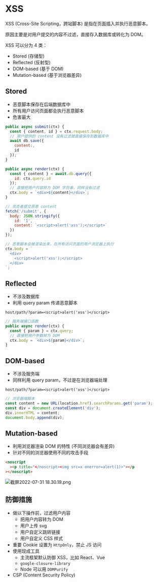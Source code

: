 # XSS

XSS (Cross-Site Scripting，跨站脚本) 是指在页面插入并执行恶意脚本。

原因主要是对用户提交的内容不过滤，直接存入数据库或转化为 DOM。

XSS 可以分为 4 类：

- Stored (存储型)
- Reflected (反射型)
- DOM-based (基于 DOM)
- Mutation-based (基于浏览器差异)

## Stored

- 恶意脚本保存在后端数据库中
- 所有用户访问页面都会执行恶意脚本
- 危害最大

```js
public async submit(ctx) {
  const { content, id } = ctx.request.body;
  // 用户提供的 content 没有过滤就直接保存到数据库中
  await db.save({
    content:,
    id
  });
}

public async render(ctx) {
  const { content } = await.db.query({
    id: ctx.query.id
  });
  // 直接把用户内容转为 DOM 字符串，同样没有过滤
  ctx.body = `<div>${content}</div>`;
}

// 攻击者提交恶意 content
fetch('/submit', {
  body: JSON.stringify({
    id: '1',
    content: `<script>alert('xss');</script>`
  })
});

// 恶意脚本会被渲染出来，在所有访问页面的用户浏览器上执行
ctx.body = `
  <div>
    <script>alert('xss');</script>
  </div>
`;
```

## Reflected

- 不涉及数据库
- 利用 query param 传递恶意脚本

```
host/path/?param=<script>alert('xss')</script>
```

```js
// 服务端接口函数
public async render(ctx) {
  const { param } = ctx.query;
  // 直接把用户参数转为 DOM
  ctx.body = `<div>${param}</div>`;
}
```

## DOM-based

- 不涉及服务端
- 同样利用 query param，不过是在浏览器端处理

```
host/path/?param=<script>alert('xss')</script>
```

```js
// 浏览器端脚本
const content = new URL(location.href).searchParams.get('param');
const div = document.createElement('div');
div.innerHTML = content;
document.body.append(div);
```

## Mutation-based

- 利用浏览器渲染 DOM 的特性 (不同浏览器会有差异)
- 针对不同的浏览器使用不同的攻击手段

```html
<noscript
  ><p title="</noscript><img src=x onerror=alert(1)>"></p
></noscript>
```

![截屏2022-07-31 18.30.19.png](https://p3-juejin.byteimg.com/tos-cn-i-k3u1fbpfcp/d391c2b925cc4e02b7dc1895fcf2a568~tplv-k3u1fbpfcp-watermark.image?)

## 防御措施

- 做以下操作前，过滤用户内容
  - 把用户内容转为 DOM
  - 用户上传 svg
  - 用户自定义跳转链接
  - 用户自定义 CSS 样式
- 重要 Cookie 设置为 `HttpOnly`，禁止 JS 访问
- 使用现成工具
  - 主流框架默认防御 XSS，比如 React、Vue
  - `google-closure-library`
  - Node 可以用 `DOMPurify`
- CSP (Content Security Policy)
